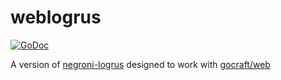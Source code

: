 # weblogrus
[![GoDoc](https://godoc.org/github.com/AdamJacobMuller/weblogrus?status.svg)](https://godoc.org/github.com/AdamJacobMuller/weblogrus)

A version of [negroni-logrus](https://github.com/meatballhat/negroni-logrus) designed to work with [gocraft/web](https://github.com/gocraft/web)
